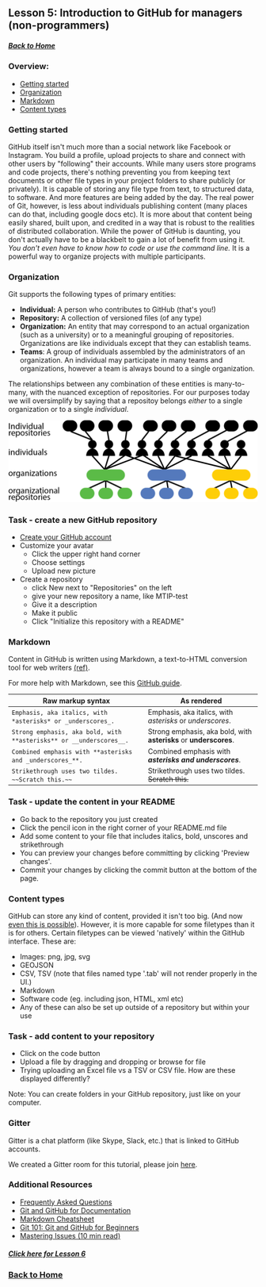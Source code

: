 ## Lesson 5: Introduction to GitHub for managers (non-programmers)
##### [Back to Home](../index.md)
### Overview:
- [Getting started](#getting-started)
- [Organization](#organization)
- [Markdown](#markdown)
- [Content types](#content)

### Getting started

GitHub itself isn't much more than a social network like Facebook or Instagram. You build a profile, upload projects to share and connect with other users by "following" their accounts. While many users store programs and code projects, there's nothing preventing you from keeping text documents or other file types in your project folders to share publicly (or privately). It is capable of storing any file type from text, to structured data, to software. And more features are being added by the day. The real power of Git, however, is less about individuals publishing content (many places can do that, including google docs etc). It is more about that content being easily shared, built upon, and credited in a way that is robust to the realities of distributed collaboration. While the power of GitHub is daunting, you don't actually have to be a blackbelt to gain a lot of benefit from using it. *You don't even have to know how to code or use the command line.* It is a powerful way to organize projects with multiple participants.

### Organization

Git supports the following types of primary entities:

- **Individual:** A person who contributes to GitHub (that's you!)
- **Repository:** A collection of versioned files (of any type)
- **Organization:** An entity that may correspond to an actual organization (such as a university) or to a meaningful grouping of repositories. Organizations are like individuals except that they can establish teams.
- **Teams**: A group of individuals assembled by the administrators of an organization. An individual may participate in many teams and organizations, however a team is always bound to a single organization.

The relationships between any combination of these entities is many-to-many, with the nuanced exception of repositories.
For our purposes today we will oversimplify by saying that a repositoy belongs *either* to a single organization or to a single *individual*.

![](../howto/images/github-organizations-teams-repos.png)

### Task - create a new GitHub repository
- [Create your GitHub account](https://github.com/)
- Customize your avatar
	- Click the upper right hand corner
	- Choose settings
	- Upload new picture
- Create a repository 
	- click New next to "Repositories" on the left
	- give your new repository a name, like MTIP-test
	- Give it a description
	- Make it public
	- Click "Initialize this repository with a README"

### Markdown

Content in GitHub is written using Markdown, a text-to-HTML conversion tool for web writers [(ref)](https://kirkstrobeck.github.io/whatismarkdown.com/).

For more help with Markdown, see this [GitHub guide](https://help.github.com/categories/writing-on-github/).

| Raw markup syntax | As rendered |
|-------------|------------|
|`Emphasis, aka italics, with *asterisks* or _underscores_.`|Emphasis, aka italics, with *asterisks* or _underscores_.|
|`Strong emphasis, aka bold, with **asterisks** or __underscores__.`|Strong emphasis, aka bold, with **asterisks** or __underscores__.
|`Combined emphasis with **asterisks and _underscores_**.`|Combined emphasis with **_asterisks and underscores_**.|
|`Strikethrough uses two tildes. ~~Scratch this.~~` | Strikethrough uses two tildes. ~~Scratch this.~~ |

### Task - update the content in your README
- Go back to the repository you just created
- Click the pencil icon in the right corner of your README.md file
- Add some content to your file that includes italics, bold, unscores and strikethrough
- You can preview your changes before committing by clicking 'Preview changes'.
- Commit your changes by clicking the commit button at the bottom of the page.

### Content types

GitHub can store any kind of content, provided it isn't too big. (And now [even this is possible](https://git-lfs.github.com/)).
However, it is more capable for some filetypes than it is for others. Certain filetypes can be viewed 'natively' within the GitHub interface. These are:

- Images: png, jpg, svg
- GEOJSON
- CSV, TSV (note that files named type '.tab' will not render properly in the UI.)
- Markdown
- Software code (eg. including json, HTML, xml etc)
- Any of these can also be set up outside of a repository but within your use

### Task - add content to your repository
- Click on the code button
- Upload a file by dragging and dropping or browse for file
- Trying uploading an Excel file vs a TSV or CSV file. How are these displayed differently?

Note: You can create folders in your GitHub repository, just like on your computer.

### Gitter
Gitter is a chat platform (like Skype, Slack, etc.) that is linked to GitHub accounts.

We created a Gitter room for this tutorial, please join [here](https://gitter.im/tis-lab/MTIP-tutorial?utm_source=share-link&utm_medium=link&utm_campaign=share-link).


### Additional Resources
- [Frequently Asked Questions](FAQ)
- [Git and GitHub for Documentation](http://www.slideshare.net/annegentle/git-and-github-for-documentation)
- [Markdown Cheatsheet](https://github.com/adam-p/markdown-here/wiki/Markdown-Cheatsheet)
- [Git 101: Git and GitHub for Beginners](http://www.slideshare.net/HubSpot/git-101-git-and-github-for-beginners)
- [Mastering Issues (10 min read)](https://guides.github.com/features/issues/)


##### [Click here for Lesson 6](https://data2health.github.io/mtip-tutorial/lessons/Lesson6.html) 
### [Back to Home](../index.md)

